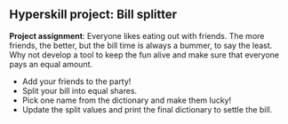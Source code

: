 ## Hyperskill project: Bill splitter

**Project assignment**: 
Everyone likes eating out with friends. The more friends, the better, but the bill time is always a bummer, to say the least. Why not develop a tool to keep the fun alive and make sure that everyone pays an equal amount.

- Add your friends to the party!
- Split your bill into equal shares.
- Pick one name from the dictionary and make them lucky!
- Update the split values and print the final dictionary to settle the bill.